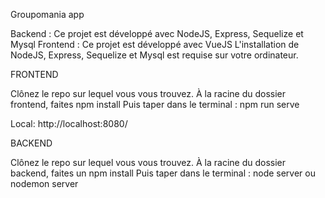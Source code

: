 Groupomania app

Backend : Ce projet est développé avec NodeJS, Express, Sequelize et Mysql
Frontend : Ce projet est développé avec VueJS
L'installation de NodeJS, Express, Sequelize et Mysql est requise sur votre ordinateur.

FRONTEND

Clônez le repo sur lequel vous vous trouvez.
À la racine du dossier frontend, faites npm install
Puis taper dans le terminal : npm run serve

Local: http://localhost:8080/

BACKEND

Clônez le repo sur lequel vous vous trouvez.
À la racine du dossier backend, faites un npm install
Puis taper dans le terminal : node server ou nodemon server 
